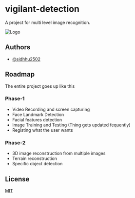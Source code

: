 # vigilant-detection

A project for multi level image recognition. 

![Logo](https://preview.redd.it/q8lgr5e64sm31.jpg?auto=webp&s=d4dc5520fbb7c2d7993846e9065bb495d3df5fe8)


## Authors

- [@sidhhu2502](https://github.com/Siddhu2502)

## Roadmap
The entire project goes up like this
### Phase-1  
- Video Recording and screen capturing
- Face Landmark Detection
- Facial features detection
- Image Training and Testing (Thing gets updated fequently)
- Registing what the user wants
### Phase-2
- 3D image reconstruction from multiple images
- Terrain reconstruction
- Specific object detection
## License

[MIT](https://choosealicense.com/licenses/mit/)
